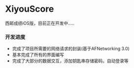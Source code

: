 # XiyouScore
  西邮成绩iOS版，目前正在开发中.....
  
### 开发进度
  - 完成了项目所需要的网络请求的封装(基于AFNetworking 3.0)
  - 基本完成了所有的界面编写
  - 完成了大部分的数据交互，添加钥匙串存储密码，自动登录等
